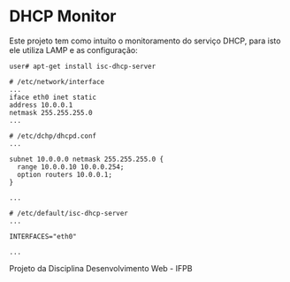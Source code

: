 # DHCP Monitor

Este projeto tem como intuito o monitoramento do serviço DHCP, para isto ele utiliza LAMP e as configuração:

```
user# apt-get install isc-dhcp-server
```

```  
# /etc/network/interface
...
iface eth0 inet static
address 10.0.0.1
netmask 255.255.255.0
...
```

```
# /etc/dchp/dhcpd.conf
...

subnet 10.0.0.0 netmask 255.255.255.0 {
  range 10.0.0.10 10.0.0.254;
  option routers 10.0.0.1;
}

...
```


```  
# /etc/default/isc-dhcp-server
...

INTERFACES="eth0"

...
```

Projeto da Disciplina Desenvolvimento Web - IFPB
